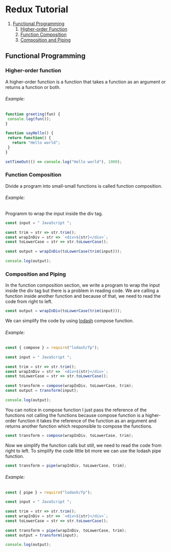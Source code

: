 # Redux Tutorial
1. [Functional Programming](#functional-programming)
   1. [Higher-order Function](#higher-order-function)
   2. [Function Composition](#function-composition)
   3. [Composition and Piping](#composition-and-piping)

## Functional Programming
### Higher-order function
A higher-order function is a function that takes a function as an argument or returns a function or both.

###### Example:
```javaScript
function greeting(fun) {
 console.log(fun());
}
 
function sayHello() {
 return function() {
   return "Hello world";
 }
}
 
setTimeOut(() => console.log("Hello world"), 1000);
```

### Function Composition
Divide a program into small-small functions is called function composition.

###### Example:
Programm to wrap the input inside the div tag.
```javaScript
const input = " JavaScript ";
 
const trim = str => str.trim();
const wrapInDiv = str => `<div>${str}</div>`;
const toLowerCase = str => str.toLowerCase();
 
const output = wrapInDiv(toLowerCase(trim(input)));
 
console.log(output);
```

### Composition and Piping
In the function composition section, we write a program to wrap the input inside the div tag but there is a problem in reading code. We are calling a function inside another function and because of that, we need to read the code from right to left.

```javaScript 
const output = wrapInDiv(toLowerCase(trim(input)));
```

We can simplify the code by using [lodash](https://lodash.com/) compose function.

###### Example:
```javaScript
const { compose } = require("lodash/fp");
 
const input = " JavaScript ";
 
const trim = str => str.trim();
const wrapInDiv = str => `<div>${str}</div>`;
const toLowerCase = str => str.toLowerCase();
 
const transform = compose(wrapInDiv, toLowerCase, trim);
const output = transform(input);
 
console.log(output);
```

You can notice in compose function I just pass the reference of the functions not calling the functions because compose function is a higher-order function it takes the reference of the function as an argument and returns another function which responsible to compose the functions.

```javaScript 
const transform = compose(wrapInDiv, toLowerCase, trim);
```

Now we simplify the function calls but still, we need to read the code from right to left. To simplify the code little bit more we can use the lodash pipe function.

```javaScript 
const transform = pipe(wrapInDiv, toLowerCase, trim);
```

###### Example:
```javaScript
const { pipe } = require("lodash/fp");
 
const input = " JavaScript ";
 
const trim = str => str.trim();
const wrapInDiv = str => `<div>${str}</div>`;
const toLowerCase = str => str.toLowerCase();
 
const transform = pipe(wrapInDiv, toLowerCase, trim);
const output = transform(input);
 
console.log(output);
```
